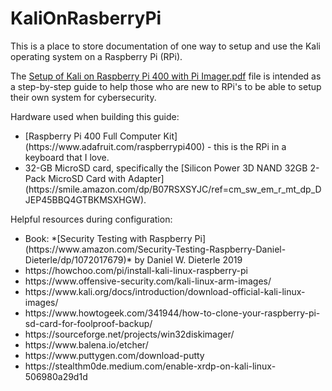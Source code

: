 # KaliOnRasberryPi
This is a place to store documentation of one way to setup and use the Kali operating system on a Raspberry Pi (RPi).

The [Setup of Kali on Raspberry Pi 400 with Pi Imager.pdf](https://github.com/shannon-beck/KaliOnRasberryPi/files/7800216/Setup.of.Kali.on.Raspberry.Pi.400.with.Pi.Imager.pdf)
file is intended as a step-by-step guide to help those who are new to RPi's to be able to setup their own system for cybersecurity.

Hardware used when building this guide: 
<ul>
  <li>[Raspberry Pi 400 Full Computer Kit](https://www.adafruit.com/raspberrypi400) - this is the RPi in a keyboard that I love.</li>
  <li>32-GB MicroSD card, specifically the [Silicon Power 3D NAND 32GB 2-Pack MicroSD Card with Adapter](https://smile.amazon.com/dp/B07RSXSYJC/ref=cm_sw_em_r_mt_dp_DJEP45BBQ4GTBKMSXHGW). </li>
 </ul>
 
 Helpful resources during configuration:
 <ul>
  <li>Book: *[Security Testing with Raspberry Pi](https://www.amazon.com/Security-Testing-Raspberry-Daniel-Dieterle/dp/1072017679)* by Daniel W. Dieterle 2019</li>
  <li>https://howchoo.com/pi/install-kali-linux-raspberry-pi</li>
  <li>https://www.offensive-security.com/kali-linux-arm-images/</li>
  <li>https://www.kali.org/docs/introduction/download-official-kali-linux-images/</li>
  <li>https://www.howtogeek.com/341944/how-to-clone-your-raspberry-pi-sd-card-for-foolproof-backup/</li>
  <li>https://sourceforge.net/projects/win32diskimager/</li>
  <li>https://www.balena.io/etcher/</li>
  <li>https://www.puttygen.com/download-putty</li>
  <li>https://stealthm0de.medium.com/enable-xrdp-on-kali-linux-506980a29d1d</li>
 </ul>
